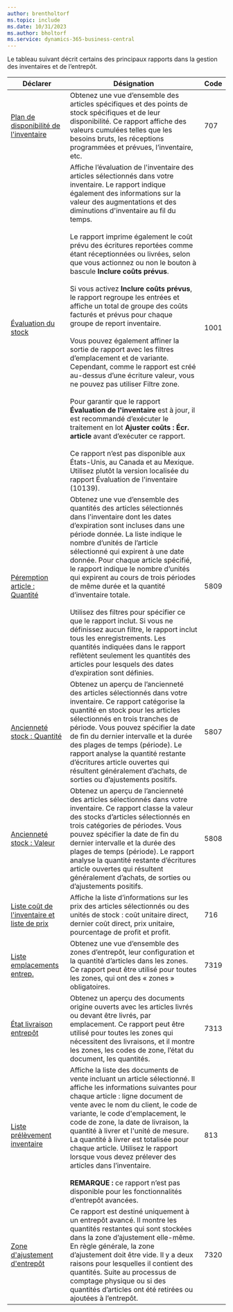 ```yaml
---
author: brentholtorf
ms.topic: include
ms.date: 10/31/2023
ms.author: bholtorf
ms.service: dynamics-365-business-central
---
```


Le tableau suivant décrit certains des principaux rapports dans la gestion des inventaires et de l’entrepôt.

| Déclarer | Désignation | Code | 
|---------|---------|---------|
|[Plan de disponibilité de l'inventaire](https://businesscentral.dynamics.com?report=707)|Obtenez une vue d’ensemble des articles spécifiques et des points de stock spécifiques et de leur disponibilité. Ce rapport affiche des valeurs cumulées telles que les besoins bruts, les réceptions programmées et prévues, l’inventaire, etc. |707|
|[Évaluation du stock](https://businesscentral.dynamics.com?report=1001)|Affiche l’évaluation de l'inventaire des articles sélectionnés dans votre inventaire. Le rapport indique également des informations sur la valeur des augmentations et des diminutions d'inventaire au fil du temps.<br><br>Le rapport imprime également le coût prévu des écritures reportées comme étant réceptionnées ou livrées, selon que vous actionnez ou non le bouton à bascule **Inclure coûts prévus**.<br><br>Si vous activez **Inclure coûts prévus**, le rapport regroupe les entrées et affiche un total de groupe des coûts facturés et prévus pour chaque groupe de report inventaire.<br><br>Vous pouvez également affiner la sortie de rapport avec les filtres d’emplacement et de variante. Cependant, comme le rapport est créé au-dessus d’une écriture valeur, vous ne pouvez pas utiliser Filtre zone.<br><br>Pour garantir que le rapport **Évaluation de l'inventaire** est à jour, il est recommandé d’exécuter le traitement en lot **Ajuster coûts : Écr. article** avant d’exécuter ce rapport.<br><br>Ce rapport n’est pas disponible aux États-Unis, au Canada et au Mexique. Utilisez plutôt la version localisée du rapport Évaluation de l'inventaire (10139).|1001|
|[Péremption article : Quantité](https://businesscentral.dynamics.com?report=5809)|Obtenez une vue d’ensemble des quantités des articles sélectionnés dans l'inventaire dont les dates d’expiration sont incluses dans une période donnée. La liste indique le nombre d’unités de l’article sélectionné qui expirent à une date donnée. Pour chaque article spécifié, le rapport indique le nombre d’unités qui expirent au cours de trois périodes de même durée et la quantité d’inventaire totale.<br><br>Utilisez des filtres pour spécifier ce que le rapport inclut. Si vous ne définissez aucun filtre, le rapport inclut tous les enregistrements. Les quantités indiquées dans le rapport reflètent seulement les quantités des articles pour lesquels des dates d’expiration sont définies.|5809|
|[Ancienneté stock : Quantité](https://businesscentral.dynamics.com?report=5807)|Obtenez un aperçu de l’ancienneté des articles sélectionnés dans votre inventaire. Ce rapport catégorise la quantité en stock pour les articles sélectionnés en trois tranches de période. Vous pouvez spécifier la date de fin du dernier intervalle et la durée des plages de temps (période). Le rapport analyse la quantité restante d’écritures article ouvertes qui résultent généralement d’achats, de sorties ou d’ajustements positifs.|5807|
|[Ancienneté stock : Valeur](https://businesscentral.dynamics.com?report=5808)|Obtenez un aperçu de l’ancienneté des articles sélectionnés dans votre inventaire. Ce rapport classe la valeur des stocks d’articles sélectionnés en trois catégories de périodes. Vous pouvez spécifier la date de fin du dernier intervalle et la durée des plages de temps (période). Le rapport analyse la quantité restante d’écritures article ouvertes qui résultent généralement d’achats, de sorties ou d’ajustements positifs.|5808|
|[Liste coût de l'inventaire et liste de prix](https://businesscentral.dynamics.com?report=716)|Affiche la liste d’informations sur les prix des articles sélectionnés ou des unités de stock : coût unitaire direct, dernier coût direct, prix unitaire, pourcentage de profit et profit. |716|
|[Liste emplacements entrep.](https://businesscentral.dynamics.com?report=7319)|Obtenez une vue d’ensemble des zones d’entrepôt, leur configuration et la quantité d’articles dans les zones. Ce rapport peut être utilisé pour toutes les zones, qui ont des « zones » obligatoires. |7319|
|[État livraison entrepôt](https://businesscentral.dynamics.com?report=7313)|Obtenez un aperçu des documents origine ouverts avec les articles livrés ou devant être livrés, par emplacement. Ce rapport peut être utilisé pour toutes les zones qui nécessitent des livraisons, et il montre les zones, les codes de zone, l’état du document, les quantités.|7313|
|[Liste prélèvement inventaire](https://businesscentral.dynamics.com?report=813)|Affiche la liste des documents de vente incluant un article sélectionné. Il affiche les informations suivantes pour chaque article : ligne document de vente avec le nom du client, le code de variante, le code d'emplacement, le code de zone, la date de livraison, la quantité à livrer et l'unité de mesure. La quantité à livrer est totalisée pour chaque article. Utilisez le rapport lorsque vous devez prélever des articles dans l’inventaire.<br><br>**REMARQUE :** ce rapport n’est pas disponible pour les fonctionnalités d’entrepôt avancées.|813|
|[Zone d'ajustement d'entrepôt](https://businesscentral.dynamics.com?report=7320)|Ce rapport est destiné uniquement à un entrepôt avancé. Il montre les quantités restantes qui sont stockées dans la zone d’ajustement elle-même. En règle générale, la zone d’ajustement doit être vide. Il y a deux raisons pour lesquelles il contient des quantités. Suite au processus de comptage physique ou si des quantités d’articles ont été retirées ou ajoutées à l’entrepôt.|7320|
